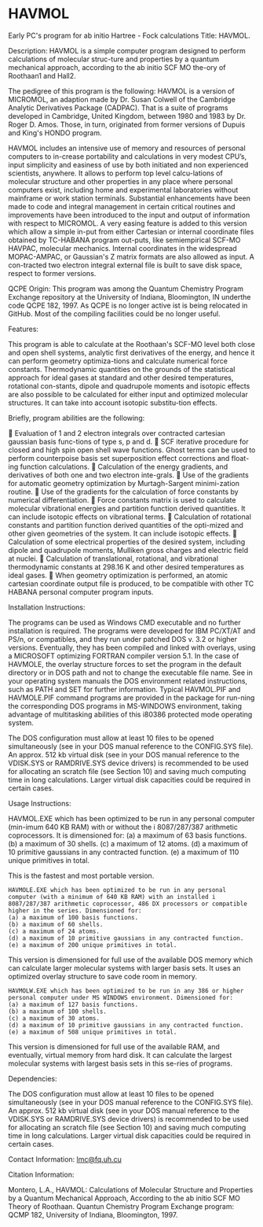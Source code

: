 # HAVMOL
Early PC's program for ab initio Hartree -  Fock calculations
Title: HAVMOL.

Description: HAVMOL is a simple computer program designed to perform calculations of molecular struc-ture and properties by a quantum mechanical approach, according to the ab initio SCF MO the-ory of Roothaan1 and Hall2.

The pedigree of this program is the following: HAVMOL is a version of MICROMOL, an adaption made by Dr. Susan Colwell of the Cambridge Analytic Derivatives Package (CADPAC). That is a suite of programs developed in Cambridge, United Kingdom, between 1980 and 1983 by Dr. Roger D. Amos. Those, in turn, originated from former versions of Dupuis and King's HONDO program.

HAVMOL includes an intensive use of memory and resources of personal computers to in-crease portability and calculations in very modest CPU’s, input simplicity and easiness of use by both initiated and non experienced scientists, anywhere. It allows to perform top level calcu-lations of molecular structure and other properties in any place where personal computers exist, including home and experimental laboratories without mainframe or work station terminals. Substantial  enhancements have been made to code and integral management in certain critical routines and improvements have been introduced to the input and output of information with respect to MICROMOL. A very easing feature is added to this version which allow a simple in-put from either Cartesian or internal coordinate files obtained by TC-HABANA program out-puts, like semiempirical SCF-MO HAVPAC, molecular mechanics. Internal coordinates in the widespread MOPAC-AMPAC, or Gaussian's Z matrix formats are also allowed as input. A con-tracted two electron integral external file is built to save disk space, respect to former versions.

QCPE Origin: This program was among the Quantum Chemistry Program Exchange repository at the University of Indiana, Bloomington, IN underthe code QCPE 182, 1997. As QCPE is no longer active ist is being relocated in GitHub. Most of the compiling facilities could be no longer useful.

Features:

This program is able to calculate at the Roothaan's SCF-MO level both close and open shell systems, analytic first derivatives of the energy, and hence it can perform geometry optimiza-tions and calculate numerical force constants. Thermodynamic quantities on the grounds of the statistical approach for ideal gases at standard and other desired temperatures, rotational con-stants, dipole and quadrupole moments and isotopic effects are also possible to be calculated for either input and optimized molecular structures. It can take into account isotopic substitu-tion effects.

Briefly, program abilities are the following:

	Evaluation of 1 and 2 electron integrals over contracted cartesian gaussian basis func-tions of type s, p and d.
	SCF iterative procedure for closed and high spin open shell wave functions. Ghost terms can be used to perform counterpoise basis set superposition effect corrections and float-ing function calculations.
	Calculation of the energy gradients, and derivatives of both one and two electron inte-grals.
	Use of the gradients for automatic geometry optimization by Murtagh-Sargent minimi-zation routine.
	Use of the gradients for the calculation of force constants by numerical differentiation.
	Force constants matrix is used to calculate molecular vibrational energies and partition function  derived quantities. It can include isotopic effects on vibrational terms.
	Calculation of rotational constants and partition function derived quantities of the opti-mized and other given geometries of the  system. It can include isotopic effects.
	Calculation of some electrical properties of the desired system, including dipole and quadrupole moments, Mulliken gross charges and electric field at nuclei.
	Calculation of translational, rotational, and vibrational thermodynamic constants at 298.16 K and other desired temperatures as ideal gases.
	When geometry optimization is performed, an atomic cartesian coordinate output file is produced, to be compatible with other TC HABANA personal computer program inputs.

Installation Instructions:

The programs can be used as Windows CMD executable and no further installation is required.
The programs were developed for IBM PC/XT/AT and PS/n, or compatibles, and they run under patched DOS v. 3.2 or higher versions. Eventually, they has been compiled and linked with overlays, using a MICROSOFT optimizing FORTRAN compiler version 5.1. In the case of HAVMOLE, the overlay structure forces to set the program in the default directory or in DOS path and not to change the executable file name. See in your operating system manuals the DOS environment related instructions, such as PATH and SET for further  information. Typical HAVMOL.PIF and HAVMOLE.PIF command programs are provided in the package for run-ning the corresponding DOS programs in MS-WINDOWS environment, taking advantage of multitasking abilities of this i80386 protected mode operating system.

The DOS configuration must allow at least 10 files to be opened simultaneously (see in your DOS manual reference to the CONFIG.SYS file). An approx. 512 kb virtual disk (see in your DOS manual reference to the VDISK.SYS or RAMDRIVE.SYS device drivers) is recommended to be used for allocating an scratch file (see Section 10) and saving much computing time in long calculations. Larger virtual disk capacities could be required in certain cases.

Usage Instructions:

HAVMOL.EXE which has been optimized to be run in any  personal  computer  (min-imum 640 KB RAM) with or without the i 8087/287/387 arithmetic coprocessors. It is dimensioned for:
	(a) a maximum of 63 basis functions.
	(b) a maximum of 30 shells.
	(c) a maximum of 12 atoms.
	(d) a maximum of 10 primitive  gaussians  in  any  contracted function.
	(e) a maximum of 110 unique primitives in total.

This is the fastest and most portable version.


  	HAVMOLE.EXE which has been optimized to be run in any personal computer (with a minimum of 640 KB RAM) with an installed i 8087/287/387 arithmetic coprocessor, 486 DX processors or compatible higher in the series. Dimensioned for:
	(a) a maximum of 100 basis functions.
	(b) a maximum of 60 shells.
	(c) a maximum of 24 atoms.
	(d) a maximum of 10 primitive gaussians in any contracted function.
	(e) a maximum of 200 unique primitives in total.

This version is dimensioned for full use of the available DOS memory which can calculate larger molecular systems with larger basis sets. It uses an optimized overlay structure to save code room in memory.

  	HAVMOLW.EXE which has been optimized to be run in any 386 or higher personal computer under MS WINDOWS environment. Dimensioned for:
	(a) a maximum of 127 basis functions.
	(b) a maximum of 100 shells.
	(c) a maximum of 30 atoms.
	(d) a maximum of 10 primitive gaussians in any contracted function.
	(e) a maximum of 508 unique primitives in total.

This version is dimensioned for full use of the available RAM, and eventually, virtual memory from hard disk. It can calculate the largest molecular systems with largest basis sets in this se-ries of programs.

Dependencies:

The DOS configuration must allow at least 10 files to be opened simultaneously (see in your DOS manual reference to the CONFIG.SYS file). An approx. 512 kb virtual disk (see in your DOS manual reference to the VDISK.SYS or RAMDRIVE.SYS device drivers) is recommended to be used for allocating an scratch file (see Section 10) and saving much computing time in long calculations. Larger virtual disk capacities could be required in certain cases.

Contact Information: lmc@fq.uh.cu

Citation Information:

Montero, L.A., HAVMOL: Calculations of Molecular Structure and Properties by a Quantum Mechanical Approach, According to the ab initio SCF MO Theory of Roothaan. Quantun Chemistry Program Exchange program: QCMP 182, University of Indiana, Bloomington, 1997.
